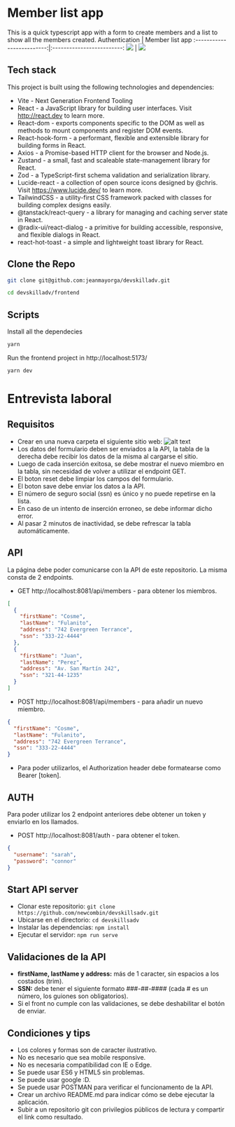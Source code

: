 # Member list app

This is a quick typescript app with a form to create members and a list to show all the members created.
Authentication | Member list app
:-------------------------:|:-------------------------:
![](https://github.com/jeanmayorga/devskills/blob/main/auth.png) | ![](https://github.com/jeanmayorga/devskills/blob/main/dash.png)

## Tech stack

This project is built using the following technologies and dependencies:

- Vite - Next Generation Frontend Tooling
- React - a JavaScript library for building user interfaces. Visit http://react.dev to learn more.
- React-dom - exports components specific to the DOM as well as methods to mount components and register DOM events.
- React-hook-form - a performant, flexible and extensible library for building forms in React.
- Axios - a Promise-based HTTP client for the browser and Node.js.
- Zustand - a small, fast and scaleable state-management library for React.
- Zod - a TypeScript-first schema validation and serialization library.
- Lucide-react - a collection of open source icons designed by @chris. Visit https://www.lucide.dev/ to learn more.
- TailwindCSS - a utility-first CSS framework packed with classes for building complex designs easily.
- @tanstack/react-query - a library for managing and caching server state in React.
- @radix-ui/react-dialog - a primitive for building accessible, responsive, and flexible dialogs in React.
- react-hot-toast - a simple and lightweight toast library for React.

## Clone the Repo

```bash
git clone git@github.com:jeanmayorga/devskilladv.git
```

```bash
cd devskilladv/frontend
```

## Scripts

Install all the dependecies

```bash
yarn
```

Run the frontend project in http://localhost:5173/

```bash
yarn dev
```

# Entrevista laboral

## Requisitos

- Crear en una nueva carpeta el siguiente sitio web:
  ![alt text](https://github.com/newcombin/devskills/blob/main/design.png "Diseño web")
- Los datos del formulario deben ser enviados a la API, la tabla de la derecha debe recibir los datos de la misma al cargarse el sitio.
- Luego de cada inserción exitosa, se debe mostrar el nuevo miembro en la tabla, sin necesidad de volver a utilizar el endpoint GET.
- El boton reset debe limpiar los campos del formulario.
- El boton save debe enviar los datos a la API.
- El número de seguro social (ssn) es único y no puede repetirse en la lista.
- En caso de un intento de inserción erroneo, se debe informar dicho error.
- Al pasar 2 minutos de inactividad, se debe refrescar la tabla automáticamente.

## API

La página debe poder comunicarse con la API de este repositorio. La misma consta de 2 endpoints.

- GET http://localhost:8081/api/members - para obtener los miembros.

```json
[
  {
    "firstName": "Cosme",
    "lastName": "Fulanito",
    "address": "742 Evergreen Terrance",
    "ssn": "333-22-4444"
  },
  {
    "firstName": "Juan",
    "lastName": "Perez",
    "address": "Av. San Martín 242",
    "ssn": "321-44-1235"
  }
]
```

- POST http://localhost:8081/api/members - para añadir un nuevo miembro.

```json
{
  "firstName": "Cosme",
  "lastName": "Fulanito",
  "address": "742 Evergreen Terrance",
  "ssn": "333-22-4444"
}
```

- Para poder utilizarlos, el Authorization header debe formatearse como Bearer [token].

## AUTH

Para poder utilizar los 2 endpoint anteriores debe obtener un token y enviarlo en los llamados.

- POST http://localhost:8081/auth - para obtener el token.

```json
{
  "username": "sarah",
  "password": "connor"
}
```

## Start API server

- Clonar este repositorio: `git clone https://github.com/newcombin/devskillsadv.git`
- Ubicarse en el directorio: `cd devskillsadv`
- Instalar las dependencias: `npm install`
- Ejecutar el servidor: `npm run serve`

## Validaciones de la API

- **firstName, lastName y address:** más de 1 caracter, sin espacios a los costados (trim).
- **SSN:** debe tener el siguiente formato ###-##-#### (cada # es un número, los guiones son obligatorios).
- Si el front no cumple con las validaciones, se debe deshabilitar el botón de enviar.

## Condiciones y tips

- Los colores y formas son de caracter ilustrativo.
- No es necesario que sea mobile responsive.
- No es necesaria compatibilidad con IE o Edge.
- Se puede usar ES6 y HTML5 sin problemas.
- Se puede usar google :D.
- Se puede usar POSTMAN para verificar el funcionamento de la API.
- Crear un archivo README.md para indicar cómo se debe ejecutar la aplicación.
- Subir a un repositorio git con privilegios públicos de lectura y compartir el link como resultado.
